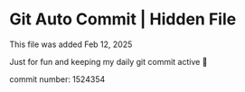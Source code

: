 # Git Auto Commit | Hidden File

This file was added Feb 12, 2025

Just for fun and keeping my daily git commit active 🤪

commit number: 1524354
